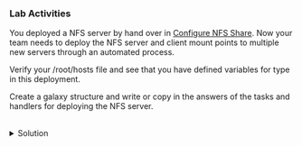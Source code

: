### Lab Activities

You deployed a NFS server by hand over in [Configure NFS Share](https://killercoda.com/het-tanis/course/Linux-Labs/100-configure-nfs-share). Now your team needs to deploy the NFS server and client mount points to multiple new servers through an automated process.

Verify your /root/hosts file and see that you have defined variables for type in this deployment.

Create a galaxy structure and write or copy in the answers of the tasks and handlers for deploying the NFS server.

<br>
<details>
<summary>Solution</summary>

```plain
cat /root/hosts
```{{exec}}

Create a structure for a role based deployment with Ansible Galaxy.

```plain
mkdir -p /root/ansible/roles
cd /root/ansible/roles
```{{exec}}

create your ansible galaxy structures

```plain
ansible-galaxy init nfs_server
ansible-galaxy init nfs_client
```{{exec}}

Copy in the ansible playbook with the inherited roles.

```plain
cp /answers/nfs_deploy.yaml /root/ansible/nfs_deploy.yaml
```{{exec}}

Inspect the playbook. Does it make sense that the roles are going to be inherited if certain conditions about the servers are met? Those can come from an inventory or an environment file to define what servers inherit what roles.

```plain
cat /root/ansible/nfs_deploy.yaml
```{{exec}}

Copy in the playbook tasks and handlers for the NFS server deploy

```plain
cp /answers/nfs_server_task_main.yaml /root/ansible/roles/nfs_server/tasks/main.yml
cp /answers/nfs_server_handler_main.yaml /root/ansible/roles/nfs_server/handlers/main.yml
```{{exec}}

Inspect the files you have created to see what they should do.

```plain
cat /root/ansible/roles/nfs_server/tasks/main.yml
echo "----------"
cat /root/ansible/roles/nfs_server/handlers/main.yml
```{{exec}}

Execute the playbook and see the deployment of the server.

```plain
ansible-playbook -i /root/hosts /root/ansible/nfs_deploy.yaml
```{{exec}}

What output do you see? What happens if you run this again?

Check that the server has been started on node01 and a filesystem has been shared out.

```plain
ssh node01 'hostname; showmount -e'
```{{exec}}

</details>